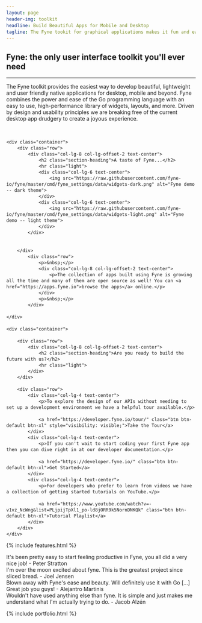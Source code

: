 ```yaml
---
layout: page
header-img: toolkit
headline: Build Beautiful Apps for Mobile and Desktop
tagline: The Fyne tookit for graphical applications makes it fun and easy to build beautiful and performant native applications that work across all your devices.
---
```


<section class="bg-primary" id="about">
    <div class="container">
        <div class="row">
            <div class="col-lg-8 col-lg-offset-2 text-center">
                <h2 class="section-heading">Fyne: the only user interface toolkit you'll ever need</h2>
                <hr class="light">
                <p>The Fyne toolkit provides the easiest way to develop beautiful, lightweight and user friendly native applications for desktop, mobile and beyond. Fyne combines the power and ease of the Go programming language with an easy to use, high-performance library of widgets, layouts, and more.
                Driven by design and usability principles we are breaking free of the current desktop app drudgery to create a joyous experience.</p>
                <p>&nbsp;</p>
            </div>
        </div>
    </div>

    <div class="container">
        <div class="row">
            <div class="col-lg-8 col-lg-offset-2 text-center">
                <h2 class="section-heading">A taste of Fyne...</h2>
                <hr class="light">
                <div class="col-lg-6 text-center">
                    <img src="https://raw.githubusercontent.com/fyne-io/fyne/master/cmd/fyne_settings/data/widgets-dark.png" alt="Fyne demo -- dark theme">
                </div>
                <div class="col-lg-6 text-center">
                    <img src="https://raw.githubusercontent.com/fyne-io/fyne/master/cmd/fyne_settings/data/widgets-light.png" alt="Fyne demo -- light theme">
                </div>
            </div>


        </div>
            <div class="row">
                <p>&nbsp;</p>
                <div class="col-lg-8 col-lg-offset-2 text-center">
                    <p>The collection of apps built using Fyne is growing all the time and many of them are open source as well! You can <a href="https://apps.fyne.io">browse the apps</a> online.</p>
                </div>
                <p>&nbsp;</p>
            </div>

    </div>

    <div class="container">

        <div class="row">
            <div class="col-lg-8 col-lg-offset-2 text-center">
                <h2 class="section-heading">Are you ready to build the future with us?</h2>
                <hr class="light">
            </div>
        </div>

        <div class="row">
            <div class="col-lg-4 text-center">
                <p>To explore the design of our APIs without needing to set up a development environment we have a helpful tour available.</p>

                <a href="https://developer.fyne.io/tour/" class="btn btn-default btn-xl" style="visibility: visible;">Take the Tour</a>
            </div>
            <div class="col-lg-4 text-center">
                <p>If you can't wait to start coding your first Fyne app then you can dive right in at our developer documentation.</p>

                <a href="https://developer.fyne.io/" class="btn btn-default btn-xl">Get Started</a>
            </div>
            <div class="col-lg-4 text-center">
                <p>For developers who prefer to learn from videos we have a collection of getting started tutorials on YouTube.</p>

                <a href="https://www.youtube.com/watch?v=-v1vz_NcWng&list=PLjpijTpXl1_po-ld8jORR9k5NornDNKQk" class="btn btn-default btn-xl">Tutorial Playlist</a>
            </div>
        </div>
    </div>
</section>

{% include features.html %}

<section class="bg-primary" id="about">
    <div class="container">
        <div class="row">
            <div class="col-lg-6 quote-block">
It's been pretty easy to start feeling productive in Fyne,
you all did a very nice job!
<span class="quote-name">- Peter Stratton</span>
            </div>
            <div class="col-lg-6 quote-block">
I'm over the moon excited about fyne.
This is the greatest project since sliced bread.
<span class="quote-name">- Joel Jensen</span>
            </div>
            <div class="col-lg-6 quote-block">
Blown away with Fyne's ease and beauty. Will definitely use it with Go [...]
Great job you guys!
<span class="quote-name">- Alejantro Martinis</span>
            </div>
            <div class="col-lg-6 quote-block">
Wouldn't have used anything else than fyne. It is simple and just makes me
understand what I'm actually trying to do.
<span class="quote-name">- Jacob Alzén</span>
            </div>
        </div>
    </div>
</section>

{% include portfolio.html %}

